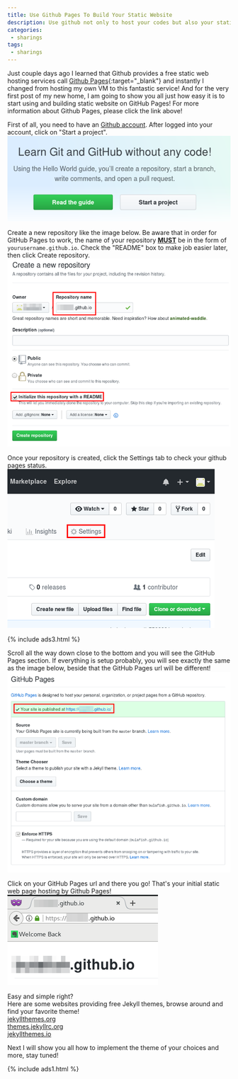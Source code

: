 ```yaml
---
title: Use Github Pages To Build Your Static Website
description: Use github not only to host your codes but also your static website too!
categories:
 - sharings
tags:
 - sharings
---
```


Just couple days ago I learned that Github provides a free static web hosting services call [Github Pages](https://pages.github.com/){:target="_blank"} and instantly I changed from hosting my own VM to this fantastic service!  And for the very first post of my new home, I am going to show you all just how easy it is to start using and building static website on GitHub Pages!  For more information about Github Pages, please click the link above!

First of all, you need to have an [Github account](https://www.github.com).  After logged into your account, click on "Start a project".
<br>![github](/assets/images/2018042314.png)

Create a new repository like the image below.  Be aware that in order for GitHub Pages to work, the name of your repository <u>**MUST**</u> be in the form of `yourusername.github.io`.  Check the "README" box to make job easier later, then click Create repository.
<br>![github repository](/assets/images/2018042315.png)

Once your repository is created, click the Settings tab to check your github pages status.
<br>![github settings](/assets/images/2018042317.png)

{% include ads3.html %}

Scroll all the way down close to the bottom and you will see the GitHub Pages section.  If everything is setup probably, you will see exactly the same as the image below, beside that the GitHub Pages url will be different!
<br>![github settings](/assets/images/2018042318.png)

Click on your GitHub Pages url and there you go!  That's your initial static web page hosting by Github Pages!
<br>![github settings](/assets/images/2018042319.png)

Easy and simple right?
<br>Here are some websites providing free Jekyll themes, browse around and find your favorite theme!
<br>[jekyllthemes.org](http://jekyllthemes.org/)
<br>[themes.jekyllrc.org](https://themes.jekyllrc.org/)
<br>[jekyllthemes.io](https://jekyllthemes.io/)

Next I will show you all how to implement the theme of your choices and more, stay tuned!

{% include ads1.html %}
